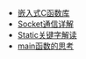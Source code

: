 * [嵌入式C函数库](./linux_c.md)
* [Socket通信详解](./socket_communication.md)
* [Static关键字解读](./static.md)
* [main函数的思考](./main.md)